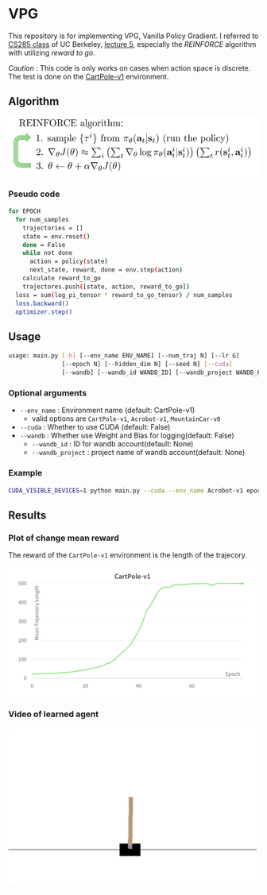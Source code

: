 # VPG

This repository is for implementing VPG, Vanilla Policy Gradient. I referred to [CS285 class](https://rail.eecs.berkeley.edu/deeprlcourse/) of UC Berkeley, [lecture 5](https://rail.eecs.berkeley.edu/deeprlcourse/static/slides/lec-5.pdf), especially the _REINFORCE_ algorithm with utilizing _reward to go_.

_Caution_ : This code is only works on cases when action space is discrete. The test is done on the [CartPole-v1](https://gym.openai.com/envs/CartPole-v1/) environment.

## Algorithm

![스크린샷 2022-02-14 오후 9.46.00](figures/REINFORCE_algo.png)

### Pseudo code

```bash
for EPOCH
  for num_samples
    trajectories = []
    state = env.reset()
    done = False
    while not done
      action = policy(state)
      next_state, reward, done = env.step(action)
    calculate reward_to_go
    trajectores.push([state, action, reward_to_go])
  loss = sum(log_pi_tensor * reward_to_go_tensor) / num_samples
  loss.backward()
  optimizer.step()
```

## Usage

```bash
usage: main.py [-h] [--env_name ENV_NAME] [--num_traj N] [--lr G] 
               [--epoch N] [--hidden_dim N] [--seed N] [--cuda]
               [--wandb] [--wandb_id WANDB_ID] [--wandb_project WANDB_PROJECT]
```

### Optional arguments

- `--env_name` : Environment name (default: CartPole-v1)
    - valid options are `CartPole-v1`, `Acrobot-v1`, `MountainCar-v0`
- `--cuda` : Whether to use CUDA (default: False)
- `--wandb`  : Whether use Weight and Bias for logging(default: False)
    - `--wandb_id` : ID for wandb account(default: None)
    - `--wandb_project` : project name of wandb account(default: None)

### Example

```bash
CUDA_VISIBLE_DEVICES=1 python main.py --cuda --env_name Acrobot-v1 epoch 200
```

## Results

### Plot of change mean reward

The reward of the `CartPole-v1` environment is the length of the trajecory.

<img src="figures/CartPole-v1_mean_traj_len.png" width=500></img>

### Video of learned agent
<img src="figures/CarPole-v1_trained.gif" width=500 align='center'></img>

